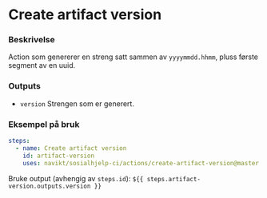 # Create artifact version

### Beskrivelse
Action som genererer en streng satt sammen av `yyyymmdd.hhmm`, 
pluss første segment av en uuid.

### Outputs
* `version` Strengen som er generert.

### Eksempel på bruk
```yaml
steps:
  - name: Create artifact version
    id: artifact-version
    uses: navikt/sosialhjelp-ci/actions/create-artifact-version@master
```
Bruke output (avhengig av `steps.id`):
`${{ steps.artifact-version.outputs.version }}`